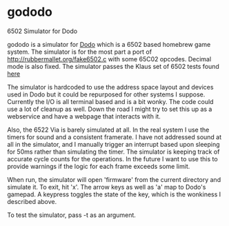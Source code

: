 # gododo
6502 Simulator for Dodo

gododo is a simulator for [Dodo](https://github.com/peternoyes/dodo) which is a 6502 based homebrew game system. The simulator is for the most part a port of http://rubbermallet.org/fake6502.c with some 65C02 opcodes. Decimal mode is also fixed. The simulator passes the Klaus set of 6502 tests found [here](https://github.com/Klaus2m5)

The simulator is hardcoded to use the address space layout and devices used in Dodo but it could be repurposed for other systems I suppose. Currently the I/O is all terminal based and is a bit wonky. The code could use a lot of cleanup as well. Down the road I might try to set this up as a webservice and have a webpage that interacts with it.

Also, the 6522 Via is barely simulated at all. In the real system I use the timers for sound and a consistent framerate. I have not addressed sound at all in the simulator, and I manually trigger an interrupt based upon sleeping for 50ms rather than simulating the timer. The simulator is keeping track of accurate cycle counts for the operations. In the future I want to use this to provide warnings if the logic for each frame exceeds some limit.

When run, the simulator will open 'firmware' from the current directory and simulate it. To exit, hit 'x'. The arrow keys as well as 'a' map to Dodo's gamepad. A keypress toggles the state of the key, which is the wonkiness I described above.

To test the simulator, pass -t as an argument.